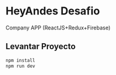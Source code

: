 # HeyAndes Desafio

Company APP (ReactJS+Redux+Firebase)

## Levantar Proyecto 

```bash
npm install
npm run dev
```




